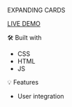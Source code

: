 
EXPANDING CARDS

[LIVE DEMO](https://prostok.github.io/Expanding-Cards/)

🛠️ Built with

- CSS
- HTML
- JS

💡 Features

- User integration 
